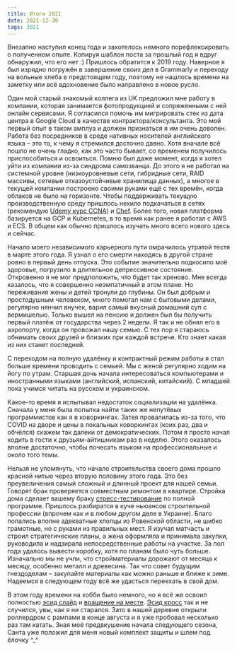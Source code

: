 ```yaml
---
title: Итоги 2021
date: 2021-12-30
tags: 2021
---
```


Внезапно наступил конец года и захотелось немного порефлексировать о полученном опыте. Копируя шаблон поста за прошлый год я вдруг обнаружил, что его нет :) Пришлось обратится к 2019 году. Наверное я был изрядно погружён в завершение своих дел в Grammarly и переходу на вольные хлеба в предстоящем году, поэтому не нашлось времени на заметку или всё вдохновение было направлено в новое русло.

Один мой старый знакомый коллега из UK предложил мне работу в компании, которая занимается фотопродукцией и сопряженными с ней онлайн сервисами. Я согласился помочь им мигрировать стек из дата центра в Google Cloud в качестве контрактора/консультанта. Это мой первый опыт в таком амплуа и должен признаться я им очень доволен. Работа без посредников в среде нативных носителей английского языка – это то, к чему я стремился досточно давно. Хотя вначале всё пошло не очень гладко, как это часто бывает, со временем получилось приспособиться и освоиться. Помню был даже момент, когда я хотел уйти из компании из-за синдрома самозванца. До этого я не работал на системной уровне (низкоуровневые сети, гибридные сети, RAID массивы, сетевые отказоустойчивые хранилища данных), а многое в текущей компании построено своими руками ещё с тех времён, когда облаков не было на горизонте. Чтобы поддерживать текущую производственную среду пришлось нехило подкачаться в сетях (рекомендую [Udemy курс CCNA](https://www.udemy.com/course/complete-networking-fundamentals-course-ccna-start)) и [Chef](https://www.chef.io). Более того, новая платформа базируется на GCP и Kubernetes, в то время как ранее я работал с AWS и ECS. В общем как обычно пришлось изучать много всего нового здесь и сейчас.

Начало моего независимого карьерного пути омрачилось утратой тестя в марте этого года. Я узнал о его смерти находясь в другой стране ровно в первый день отпуска. Это событие значительно подкосило моё здоровье, погрузило в длительное депрессивное состояние. Откровенно я не мог предположить, что будет так хреново. Мне всегда казалось, что я совершенно неэмпатичный в этом плане. Но переживания жены и детей тронули до глубины. Он был добрым и простодушным человеком, много помогал нам с бытовыми делами, регулярно нянчил внучек, варил самый вкусный домашний суп с вермишелью. Только вышел на пенсию и должен был бы получить первый платёж от государства через 2 недели. Я так и не обнял его в аэропорту, когда он провожал нашу семью. С тех пор я стараюсь обнимать своих друзей и близких при каждой встрече. Кто знает какая из них станет последней.

С переходом на полную удалёнку и контрактный режим работы я стал больше времени проводить с семьей. Мы с женой регулярно ходим на йогу по утрам. Старшая дочь начала интересоваться компьютерами и иностранными языками (английский, испанский, китайский). С младшей пока учимся читать на русском и украинском.

Какое-то время я испытывал недостаток социализации на удалёнка. Сначала у меня была попытка найти таких же непутёвых программистов как я в коворкингах. Затея провалилась из-за того, что COVID на дворе и цены в локальных коворкингах (коих раз, два и обчёлся) скажем так далеки от демократических. Потом я просто начал ходить в гости к друзьям-айтишникам раз в неделю. Этого оказалось вполне достаточно, чтобы почесать языком на профессиональные и около того темы.

Нельзя не упомянуть, что начало строительства своего дома прошло красной нитью через вторую половину этого года. Это без преувеличения самый сложный и длинный проект для нашей семьи. Говорят брак проверяется совместным ремонтом в квартире. Стройка дома сделает вашему браку [стресс-тестирование](https://ru.wikipedia.org/wiki/%D0%A1%D1%82%D1%80%D0%B5%D1%81%D1%81-%D1%82%D0%B5%D1%81%D1%82%D0%B8%D1%80%D0%BE%D0%B2%D0%B0%D0%BD%D0%B8%D0%B5) по полной программе. Пришлось разбиратся в куче ньюансов строительной профессии (впрочем как и в любом другом деле в Украине). Благо попались вполне адекватные хлопцы из Ровенской области, не шибко грамотные, но с руками из правильных мест. Я изучал матчасть и строил стратегические планы, а жена оформляла и принимала закупки, руководила и надзирала непосредственные работы на участке. За пол года удалось вывести коробку, хотя по планам было чуть больше. Изначально мы не учли, что стройматериалы дорожают от месяца к месяцу, особенно металл и древесина. Так что совет будущим гнездоделам – закупайте материалы как можно раньше и ближе к зиме. Надеемся в следующем году всё же удасться переехать в свой дом.

В этом году времени на хобби было немного, но я всё же освоил полностью [эсид слайд](https://www.youtube.com/watch?v=8gTzEHgJ3t8) и [вращение на месте](https://www.youtube.com/watch?v=jzG-7Nps86E). [Эсид кросс](https://www.youtube.com/watch?v=uP20aOr7Hx4) так и не случился, увы, как я ни старался. Зато в нашей деревне открыли роллердром с рампами в конце августа и я уже пробовал несколько раз там катать. Зная моё предвкушение начала следующего сезона, Санта уже положил для меня новый комплект защиты и шлем под ёлочку ^_^
